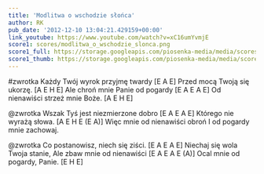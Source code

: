 ```yaml
---
title: 'Modlitwa o wschodzie słońca'
author: RK
pub_date: '2012-12-10 13:04:21.429159+00:00'
link_youtube: https://www.youtube.com/watch?v=xC16umYvmjE
score1: scores/modlitwa_o_wschodzie_slonca.png
score1_full: https://storage.googleapis.com/piosenka-media/media/scores/modlitwa_o_wschodzie_slonca.png
score1_thumb: https://storage.googleapis.com/piosenka-media/media/scores/modlitwa_o_wschodzie_slonca.png.180x0_q85_upscale.png
---
```


#zwrotka
Każdy Twój wyrok przyjmę twardy [E A E]
Przed mocą Twoją się ukorzę. [A E H E]
Ale chroń mnie Panie od pogardy [E A E A E]
Od nienawiści strzeż mnie Boże. [A E H E]

@zwrotka
Wszak Tyś jest niezmierzone dobro [E A E A E]
Którego nie wyrażą słowa. [A E H E (E A)]
Więc mnie od nienawiści obroń
I od pogardy mnie zachowaj.

@zwrotka
Co postanowisz, niech się ziści.  [E A E A E]
Niechaj się wola Twoja stanie,
Ale zbaw mnie od nienawiści [E A E A E (A)]
Ocal mnie od pogardy, Panie. [E H E]